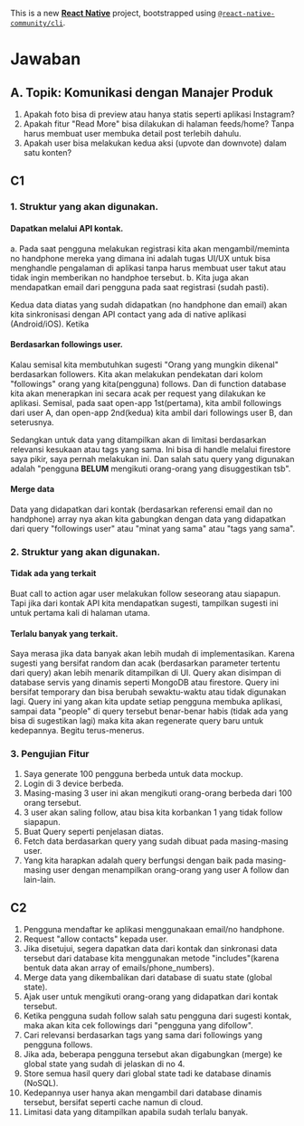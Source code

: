 This is a new [**React Native**](https://reactnative.dev) project, bootstrapped using [`@react-native-community/cli`](https://github.com/react-native-community/cli).

# Jawaban

## A. Topik: Komunikasi dengan Manajer Produk

1. Apakah foto bisa di preview atau hanya statis seperti aplikasi Instagram?
2. Apakah fitur "Read More" bisa dilakukan di halaman feeds/home? Tanpa harus membuat user membuka detail post terlebih dahulu.
3. Apakah user bisa melakukan kedua aksi (upvote dan downvote) dalam satu konten?

## C1

### 1. Struktur yang akan digunakan.

#### Dapatkan melalui API kontak.

a. Pada saat pengguna melakukan registrasi kita akan mengambil/meminta no handphone mereka yang dimana ini adalah tugas UI/UX untuk bisa menghandle pengalaman di aplikasi tanpa harus membuat user takut atau tidak ingin memberikan no handphoe tersebut.
b. Kita juga akan mendapatkan email dari pengguna pada saat registrasi (sudah pasti).

Kedua data diatas yang sudah didapatkan (no handphone dan email) akan kita sinkronisasi dengan API contact yang ada di native aplikasi (Android/iOS). Ketika

#### Berdasarkan followings user.

Kalau semisal kita membutuhkan sugesti "Orang yang mungkin dikenal" berdasarkan followers. Kita akan melakukan pendekatan dari kolom "followings" orang yang kita(pengguna) follows. Dan di function database kita akan menerapkan ini secara acak per request yang dilakukan ke aplikasi. Semisal, pada saat open-app 1st(pertama), kita ambil followings dari user A, dan open-app 2nd(kedua) kita ambil dari followings user B, dan seterusnya.

Sedangkan untuk data yang ditampilkan akan di limitasi berdasarkan relevansi kesukaan atau tags yang sama. Ini bisa di handle melalui firestore saya pikir, saya pernah melakukan ini. Dan salah satu query yang digunakan adalah "pengguna **BELUM** mengikuti orang-orang yang disuggestikan tsb".

#### Merge data

Data yang didapatkan dari kontak (berdasarkan referensi email dan no handphone) array nya akan kita gabungkan dengan data yang didapatkan dari query "followings user" atau "minat yang sama" atau "tags yang sama".

### 2. Struktur yang akan digunakan.

#### Tidak ada yang terkait

Buat call to action agar user melakukan follow seseorang atau siapapun. Tapi jika dari kontak API kita mendapatkan sugesti, tampilkan sugesti ini untuk pertama kali di halaman utama.

#### Terlalu banyak yang terkait.

Saya merasa jika data banyak akan lebih mudah di implementasikan. Karena sugesti yang bersifat random dan acak (berdasarkan parameter tertentu dari query) akan lebih menarik ditampilkan di UI. Query akan disimpan di database servis yang dinamis seperti MongoDB atau firestore. Query ini bersifat temporary dan bisa berubah sewaktu-waktu atau tidak digunakan lagi. Query ini yang akan kita update setiap pengguna membuka aplikasi, sampai data "people" di query tersebut benar-benar habis (tidak ada yang bisa di sugestikan lagi) maka kita akan regenerate query baru untuk kedepannya. Begitu terus-menerus.

### 3. Pengujian Fitur

1. Saya generate 100 pengguna berbeda untuk data mockup.
2. Login di 3 device berbeda.
3. Masing-masing 3 user ini akan mengikuti orang-orang berbeda dari 100 orang tersebut.
4. 3 user akan saling follow, atau bisa kita korbankan 1 yang tidak follow siapapun.
5. Buat Query seperti penjelasan diatas.
6. Fetch data berdasarkan query yang sudah dibuat pada masing-masing user.
7. Yang kita harapkan adalah query berfungsi dengan baik pada masing-masing user dengan menampilkan orang-orang yang user A follow dan lain-lain.

## C2

1. Pengguna mendaftar ke aplikasi menggunakaan email/no handphone.
2. Request "allow contacts" kepada user.
3. Jika disetujui, segera dapatkan data dari kontak dan sinkronasi data tersebut dari database kita menggunakan metode "includes"(karena bentuk data akan array of emails/phone_numbers).
4. Merge data yang dikembalikan dari database di suatu state (global state).
5. Ajak user untuk mengikuti orang-orang yang didapatkan dari kontak tersebut.
6. Ketika pengguna sudah follow salah satu pengguna dari sugesti kontak, maka akan kita cek followings dari "pengguna yang difollow".
7. Cari relevansi berdasarkan tags yang sama dari followings yang pengguna follows.
8. Jika ada, beberapa pengguna tersebut akan digabungkan (merge) ke global state yang sudah di jelaskan di no 4.
9. Store semua hasil query dari global state tadi ke database dinamis (NoSQL).
10. Kedepannya user hanya akan mengambil dari database dinamis tersebut, bersifat seperti cache namun di cloud.
11. Limitasi data yang ditampilkan apabila sudah terlalu banyak.

